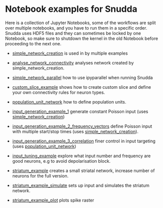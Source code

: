 # Notebook examples for Snudda

Here is a collection of Jupyter Notebooks, some of the workflows are split over multiple notebooks, and you have to run them in a specific order. Snudda uses HDF5 files and they can sometimes be locked by one Notebook, so make sure to shutdown the kernel in the old Notebook before proceeding to the next one.

* [simple_network_creation](simple_network_creation.ipynb) is used in by multiple examples
* [analyse_network_connectivity](analyse_network_connectivity.ipynb) analyses network created by simple_network_creation.

* [simple_network_parallel](simple_network_parallel.ipynb) how to use ipyparallel when running Snudda

* [custom_slice_example](custom_slice_example.ipynb) shows how to create custom slice and define your own connectivity rules for neuron types.

* [population_unit_network](population_unit_network.ipynb) how to define population units.

* [input_generation_example_1](input_generation_example_1.ipynb) generate constant Poisson input (uses [simple_network_creation](simple_network_creation.ipynb))
* [input_generation_example_2_frequency_vectors](input_generation_example_2_frequency_vectors.ipynb) define Poisson input with multiple start/stop times (uses [simple_network_creation](simple_network_creation.ipynb)).
* [input_generation_example_3_correlation](input_generation_example_3_correlation.ipynb) finer control in input targeting (uses [population_unit_network](population_unit_network.ipynb))

* [input_tuning_example](input_tuning_example.ipynb) explore what input number and frequency are good neurons, e.g to avoid depolarisation block.

* [striatum_example](striatum_example.ipynb) creates a small striatal network, increase number of neurons for the full version.
* [striatum_example_simulate](striatum_example_simulate.ipynb) sets up input and simulates the striatum network.
* [striatum_example_plot](striatum_example_plot.ipynb) plots spike raster

